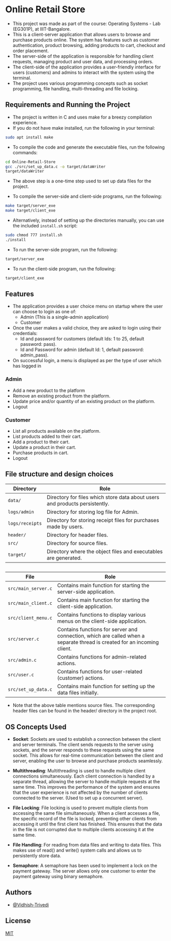 # Online Retail Store

- This project was made as part of the course: Operating Systems - Lab (EG301P), at IIIT-Bangalore.
- This is a client-server application that allows users to browse and purchase products online. The system has features such as customer authentication, product browsing, adding products to cart, checkout and order placement.
- The server-side of the application is responsible for handling client requests, managing product and user data, and processing orders.
- The client-side of the application provides a user-friendly interface for users (customers) and admins to interact with the system using the terminal.
- The project uses various programming concepts such as socket programming, file handling, multi-threading and file locking.

## Requirements and Running the Project

- The project is written in C and uses make for a breezy compilation experience.
-  If you do not have make installed, run the following in your terminal:
```bash
sudo apt install make
```
- To compile the code and generate the executable files, run the following commands:

```bash
cd Online-Retail-Store
gcc ./src/set_up_data.c -o target/dataWriter
target/dataWriter
```
- The above step is a one-time step used to set up data files for the project.

- To compile the server-side and client-side programs, run the following:
```bash
make target/server_exe
make target/client_exe
```

- Alternatively, instead of setting up the directories manually, you can use the included `install.sh` script:

```bash
sudo chmod 777 install.sh
./install
```

- To run the server-side program, run the following:
```bash
target/server_exe
```

- To run the client-side program, run the following:
```bash
target/client_exe
```

## Features
- The application provides a user choice menu on startup where the user can choose to login as one of:
    - Admin (This is a single-admin application)
    - Customer
- Once the user makes a valid choice, they are asked to login using their credentials:
    - Id and password for customers (default Ids: 1 to 25, default password: pass).
    - Id and Password for admin (default Id: 1, default password: admin_pass).
- On successful login, a menu is displayed as per the type of user which has logged in 

### Admin
- Add a new product to the platform
- Remove an existing product from the platform. 
- Update price and/or quantity of an existing product on the platform.
- Logout

### Customer
- List all products available on the platform.
- List products added to their cart.
- Add a product to their cart.
- Update a product in their cart.
- Purchase products in cart.
- Logout

## File structure and design choices

| Directory                       | Role                                                                                                                                                                                                                                                                                              |
| -------------------------- | ------------------------------------------------------------------------------------------------------------------------------------------------------------------------------------------------------------------------------------------------------------------------------------------------- |
| `data/`              | Directory for files which store data about users and products persistently.                                                                                                                                         |
| `logs/admin`                   | Directory for storing log file for Admin.                                                                                                           |
| `logs/receipts`                   | Directory for storing receipt files for purchases made by users.                                                                                                           |
| `header/`                   | Directory for header files.                                                                                                           |
| `src/`                   | Directory for source files.                                                                                                           |
| `target/`                   | Directory where the object files and executables are generated.                                                                                                           |

##

| File                       | Role                                                                                                                                                                                                                                                                                              |
| -------------------------- | ------------------------------------------------------------------------------------------------------------------------------------------------------------------------------------------------------------------------------------------------------------------------------------------------- |
| `src/main_server.c`              | Contains main function for starting the server-side application.                                                                                                                                         |
| `src/main_client.c`                   | Contains main function for starting the client-side application.                                                                                                           |
| `src/client_menu.c`                   | Contains functions to display various menus on the client-side application.                                                                                                           |
| `src/server.c`                   | Contains functions for server and connection, which are called when a separate thread is created for an incoming client.                                                                                                           |
| `src/admin.c`                   | Contains functions for admin-related actions.                                                                                                           |
| `src/user.c`                   | Contains functions for user-related (customer) actions.                                                                                                          |
| `src/set_up_data.c`                   | Contains main function for setting up the data files initially.                                                                                                           |
- Note that the above table mentions source files. The corresponding header files can be found in the header/ directory in the project root.
##

## OS Concepts Used

- **Socket**: Sockets are used to establish a connection between the client and server terminals. The client sends requests to the server using sockets, and the server responds to these requests using the same socket. This allows for real-time communication between the client and server, enabling the user to browse and purchase products seamlessly.

- **Multithreading**: Multithreading is used to handle multiple client connections simultaneously. Each client connection is handled by a separate thread, allowing the server to handle multiple requests at the same time. This improves the performance of the system and ensures that the user experience is not affected by the number of clients connected to the server. (Used to set up a concurrent server).

- **File Locking**: File locking is used to prevent multiple clients from accessing the same file simultaneously. When a client accesses a file, the specific record of the file is locked, preventing other clients from accessing it until the first client has finished. This ensures that the data in the file is not corrupted due to multiple clients accessing it at the same time.

- **File Handling**: For reading from data files and writing to data files. This makes use of read() and write() system calls and allows us to persistently store data.

- **Semaphore**: A semaphore has been used to implement a lock on the payment gateway. The server allows only one customer to enter the payment gateway using binary semaphore.

## Authors

- [@Vidhish-Trivedi](https://github.com/Vidhish-Trivedi)

## License

[MIT](https://choosealicense.com/licenses/mit/)
